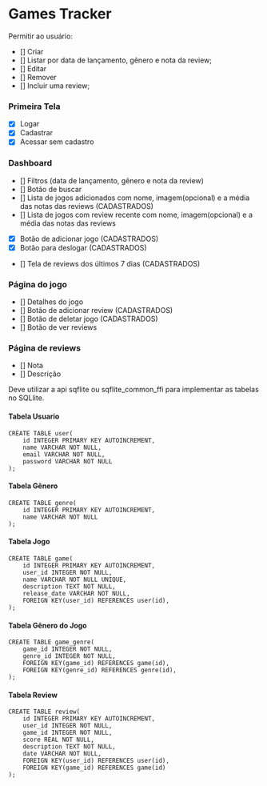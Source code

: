 # Games Tracker

Permitir ao usuário:
- [] Criar 
- [] Listar por data de lançamento, gênero e nota da review;
- [] Editar
- [] Remover
- [] Incluir uma review;

### Primeira Tela

- [x] Logar
- [x] Cadastrar
- [x] Acessar sem cadastro

### Dashboard
- [] Filtros (data de lançamento, gênero e nota da review)
- [] Botão de buscar
- [] Lista de jogos adicionados com nome, imagem(opcional) e a média das notas das reviews (CADASTRADOS)
- [] Lista de jogos com review recente com nome, imagem(opcional) e a média das notas das reviews
- [x] Botão de adicionar jogo (CADASTRADOS)
- [x] Botão para deslogar (CADASTRADOS)
- [] Tela de reviews dos últimos 7 dias (CADASTRADOS)

### Página do jogo
- [] Detalhes do jogo
- [] Botão de adicionar review (CADASTRADOS)
- [] Botão de deletar jogo (CADASTRADOS)
- [] Botão de ver reviews

### Página de reviews
- [] Nota
- [] Descrição

Deve utilizar a api sqflite ou sqflite_common_ffi para implementar as tabelas no SQLlite.

#### Tabela Usuario
```
CREATE TABLE user(
    id INTEGER PRIMARY KEY AUTOINCREMENT,
    name VARCHAR NOT NULL,
    email VARCHAR NOT NULL,
    password VARCHAR NOT NULL
);
```

#### Tabela Gênero
```
CREATE TABLE genre(
    id INTEGER PRIMARY KEY AUTOINCREMENT,
    name VARCHAR NOT NULL
);
```

#### Tabela Jogo
```
CREATE TABLE game(
    id INTEGER PRIMARY KEY AUTOINCREMENT,
    user_id INTEGER NOT NULL,
    name VARCHAR NOT NULL UNIQUE,
    description TEXT NOT NULL,
    release_date VARCHAR NOT NULL,
    FOREIGN KEY(user_id) REFERENCES user(id),
);
```

#### Tabela Gênero do Jogo
```
CREATE TABLE game_genre(
    game_id INTEGER NOT NULL,
    genre_id INTEGER NOT NULL,
    FOREIGN KEY(game_id) REFERENCES game(id),
    FOREIGN KEY(genre_id) REFERENCES genre(id),
);
```

#### Tabela Review
```
CREATE TABLE review(
    id INTEGER PRIMARY KEY AUTOINCREMENT,
    user_id INTEGER NOT NULL,
    game_id INTEGER NOT NULL,
    score REAL NOT NULL,
    description TEXT NOT NULL,
    date VARCHAR NOT NULL,
    FOREIGN KEY(user_id) REFERENCES user(id),
    FOREIGN KEY(game_id) REFERENCES game(id)
);
```
